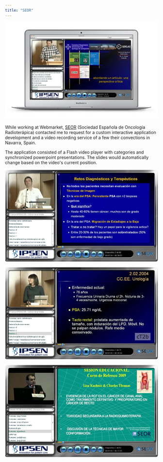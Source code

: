 ```yaml
---
title: "SEOR"
---
```


![](./images/1.jpg)

While working at Webmarket, [SEOR](http://www.seor.es/) (Sociedad Española de Oncología Radioterápica) contacted me to request for a custom interactive application development and a video recording service of a few their convections in Navarra, Spain.

The application consisted of a Flash video player with categories and synchronized powerpoint presentations. The slides would automatically change based on the video's current position.

![](./images/2.jpg)

![](./images/3.jpg)

![](./images/4.jpg)
